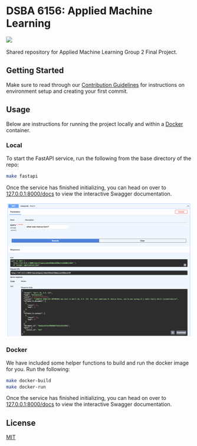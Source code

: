 # DSBA 6156: Applied Machine Learning

![](https://img.shields.io/github/last-commit/kmcleste/dsba-6156)

Shared repository for Applied Machine Learning Group 2 Final Project.

## Getting Started

Make sure to read through our [Contribution Guidelines](https://github.com/kmcleste/dsba-6156/blob/main/CONTRIBUTING.md) for instructions on environment setup and creating your first commit.

## Usage

Below are instructions for running the project locally and within a [Docker](https://www.docker.com/) container.

### Local

To start the FastAPI service, run the following from the base directory of the repo:

```bash
make fastapi
```

Once the service has finished initializing, you can head on over to [127.0.0.1:8000/docs](http://127.0.0.1:8000/docs) to view the interactive Swagger documentation.

![](images/swagger_example.png)

### Docker

We have included some helper functions to build and run the docker image for you. Run the following:

```bash
make docker-build
make docker-run
```

Once the service has finished initializing, you can head on over to [127.0.0.1:8000/docs](http://127.0.0.1:8000/docs) to view the interactive Swagger documentation.

## License

[MIT](https://choosealicense.com/licenses/mit/)
